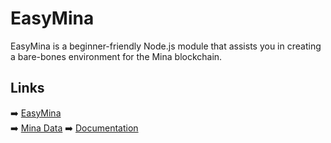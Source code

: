 # EasyMina

EasyMina is a beginner-friendly Node.js module that assists you in creating a bare-bones environment for the Mina blockchain.

## Links

➡️ [EasyMina](https://github.com/EasyMina/easyMina/)  
➡️ [Mina Data]([https://easymina.github.io/](https://github.com/EasyMina/easyMina/))  
➡️ [Documentation](https://easymina.github.io/)  
